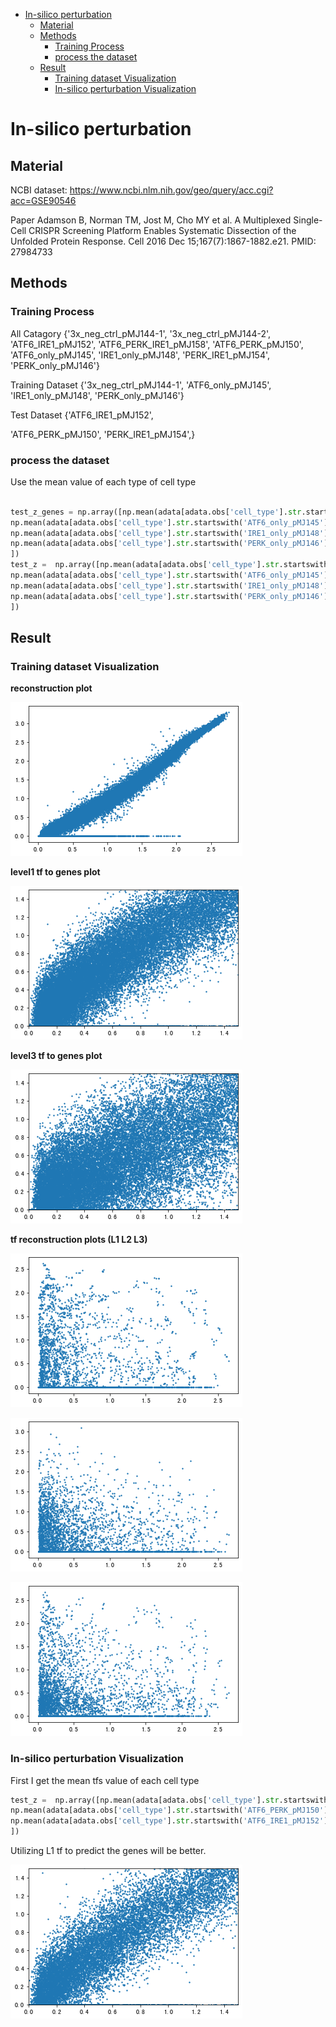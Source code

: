 - [In-silico perturbation](#in-silico-perturbation)
  - [Material](#material)
  - [Methods](#methods)
    - [Training Process](#training-process)
    - [process the dataset](#process-the-dataset)
  - [Result](#result)
    - [Training dataset Visualization](#training-dataset-visualization)
    - [In-silico perturbation Visualization](#in-silico-perturbation-visualization)


# In-silico perturbation

## Material
NCBI dataset: https://www.ncbi.nlm.nih.gov/geo/query/acc.cgi?acc=GSE90546

Paper Adamson B, Norman TM, Jost M, Cho MY et al. A Multiplexed Single-Cell CRISPR Screening Platform Enables Systematic Dissection of the Unfolded Protein Response. Cell 2016 Dec 15;167(7):1867-1882.e21. PMID: 27984733

## Methods

### Training Process

All Catagory
{'3x_neg_ctrl_pMJ144-1',
 '3x_neg_ctrl_pMJ144-2',
 'ATF6_IRE1_pMJ152',
 'ATF6_PERK_IRE1_pMJ158',
 'ATF6_PERK_pMJ150',
 'ATF6_only_pMJ145',
 'IRE1_only_pMJ148',
 'PERK_IRE1_pMJ154',
 'PERK_only_pMJ146'}

Training Dataset
{'3x_neg_ctrl_pMJ144-1',
 'ATF6_only_pMJ145',
 'IRE1_only_pMJ148',
 'PERK_only_pMJ146'}

Test Dataset
{'ATF6_IRE1_pMJ152',
 <!-- 'ATF6_PERK_IRE1_pMJ158', -->
 'ATF6_PERK_pMJ150',
 'PERK_IRE1_pMJ154',}

### process the dataset
Use the mean value of each type of cell type
```py

test_z_genes = np.array([np.mean(adata[adata.obs['cell_type'].str.startswith('3x_neg_ctrl_pMJ144-1') ,:].X,axis=0),
np.mean(adata[adata.obs['cell_type'].str.startswith('ATF6_only_pMJ145') ,:].X,axis=0),
np.mean(adata[adata.obs['cell_type'].str.startswith('IRE1_only_pMJ148') ,:].X,axis=0),
np.mean(adata[adata.obs['cell_type'].str.startswith('PERK_only_pMJ146') ,:].X,axis=0)
])
test_z =  np.array([np.mean(adata[adata.obs['cell_type'].str.startswith('3x_neg_ctrl_pMJ144-1') ,tfs_pmbc].X,axis=0),
np.mean(adata[adata.obs['cell_type'].str.startswith('ATF6_only_pMJ145') ,tfs_pmbc].X,axis=0),
np.mean(adata[adata.obs['cell_type'].str.startswith('IRE1_only_pMJ148') ,tfs_pmbc].X,axis=0),
np.mean(adata[adata.obs['cell_type'].str.startswith('PERK_only_pMJ146') ,tfs_pmbc].X,axis=0)
])
```
## Result

### Training dataset Visualization

**reconstruction plot**

![recons](reconstruct.png)

**level1 tf to genes plot**

![l1tf2genes](l1tf2genes.png)

**level3 tf to genes plot**

![l1tf2genes](l3tf2genes.png)

**tf reconstruction plots (L1 L2 L3)**

![L1TF](tf_level1.png)

![L1TF](tf_level2.png)

![L1TF](tf_level3.png)

### In-silico perturbation Visualization

First I get the mean tfs value of each cell type

```py
test_z =  np.array([np.mean(adata[adata.obs['cell_type'].str.startswith('PERK_IRE1_pMJ154') ,tfs_pmbc].X,axis=0),
np.mean(adata[adata.obs['cell_type'].str.startswith('ATF6_PERK_pMJ150') ,tfs_pmbc].X,axis=0),
np.mean(adata[adata.obs['cell_type'].str.startswith('ATF6_IRE1_pMJ152') ,tfs_pmbc].X,axis=0)
])
```

Utilizing L1 tf to predict the genes will be better.

![In-silico](in-silico.png)